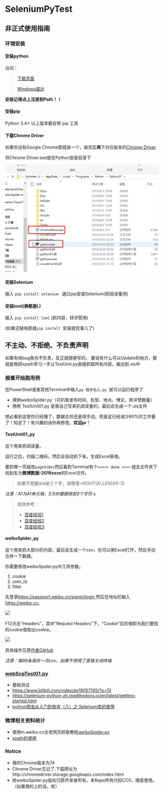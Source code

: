 # SeleniumPyTest

## 非正式使用指南

### 环境安装

#### 安装python

访问：

> [下载页面](https://www.python.org/downloads)

> [Windows直达](https://www.python.org/downloads/windows/)

**安装记得点上注册到Path！！**

#### 安装pip

Python 3.4+ 以上版本都自带 pip 工具

#### 下载Chrome Driver

如果你没有Google Chrome那就装一个，装完后**再**下对应版本的[Chrome Driver](https://npm.taobao.org/mirrors/chromedriver/)

将Chrome Driver.exe放在Python安装目录下

![NoteImage](./NoteImage/1.png)

#### 安装Selenium

输入 ```pip install selenium ``` 通过pip安装Selenium(抓阅读量用)

#### 安装lxml(俩都是L)

输入 ``` pip install lxml ``` (抓内容、转评赞用)

(如果还缺啥那就```pip install ```安装就完事儿了)

## 不主动、不拒绝、不负责声明

如果有啥bug我也不负责，反正就随便写的。
要说有什么可以Update的地方，那就是再把xpath学习一手让TestUnit.py直接抓取所有内容，输出到.xls中

### 接着开始跑用例

在PowerShell或者其他Terminal中输入```py 程序名儿.py ```就可以运行程序了

- 用例weiboSpider.py（可扒取发布时间、机型、地点、博文、转评赞数量）
- 用例 TestUnit01.py 是我自己写来扒阅读量的，最后会生成一个.xls文件

想必看到这里你已经懂了，数据合并还是得手动。但是这已经减少80%的工作量了！知足了！有兴趣的话你再修改。**欢迎pr**！

#### TestUnit01_py

这个用来抓阅读量。

运行之后，扫描二维码。然后全自动抓下来，生成Excel表格。

要抓哪一页就改```pageIndex```然后看到Terminal有个``` <<<<< done >>>> ``` 就去文件夹下找到名为**微博数据-2019xxxx**的Excel文件。

> 如果不想要``` 阅读量 ```三个字，请使用=RIGHT(A1,LEN(A1)-3)

*注意：A1为A1单元格，3为你要删除前3个字符*
s
> 具体参考：
> * [百度经验1](https://zhidao.baidu.com/question/1958970110213396180.html)
> * [百度经验2](https://baijiahao.baidu.com/s?id=1619256193144309159)
> * [百度经验3](https://jingyan.baidu.com/article/0eb457e5c5a99603f0a90510.html)

#### weiboSpider_py

这个用来抓大部分的内容，最后会生成一个csv，也可以用Excel打开，然后手动合并一下数据。

你需要修改weiboSpider.py中几项参数。

1. cookie
2. user_id
3. filter

先登录<https://passport.weibo.cn/signin/login>,然后在地址栏输入<https://weibo.cn>。

![](https://picture.cognize.me/cognize/github/weibospider/cookie2.png)

F12点击"Headers"，其中"Request Headers"下，"Cookie"后的值即为我们要找的cookie值取出cookie。

![](https://picture.cognize.me/cognize/github/weibospider/cookie3.png)

具体操作见原[作者GitHub](https://github.com/dataabc/weibospider)

*注意：每99条保存一次csv，如果不想爬了直接关闭终端*

### [webScpTest01.py](https://github.com/SylvesterLi/SeleniumPyTest)
*  基础测试
*  https://www.bilibili.com/video/av19057145/?p=13
*  https://selenium-python-zh.readthedocs.io/en/latest/getting-started.html
*  [python爬虫从入门到放弃（八）之 Selenium库的使用](https://www.cnblogs.com/zhaof/p/6953241.html)

### 微博相关资料统计
- 使用m.weibo.cn古老网页抓取教程[weiboSpider.py](https://github.com/dataabc/weiboSpider/blob/master/weiboSpider.py)
- [xpath的使用](https://www.cnblogs.com/lei0213/p/7506130.html)

###  Notice
-  我的Chrome版本为74
-  Chrome Driver忘记了.下载网址为http://chromedriver.storage.googleapis.com/index.html
- 除weiboSpider.py版权归原开发者所有，本Repo所有代码CC0，随意使用。（如果用的上的话，笑）
